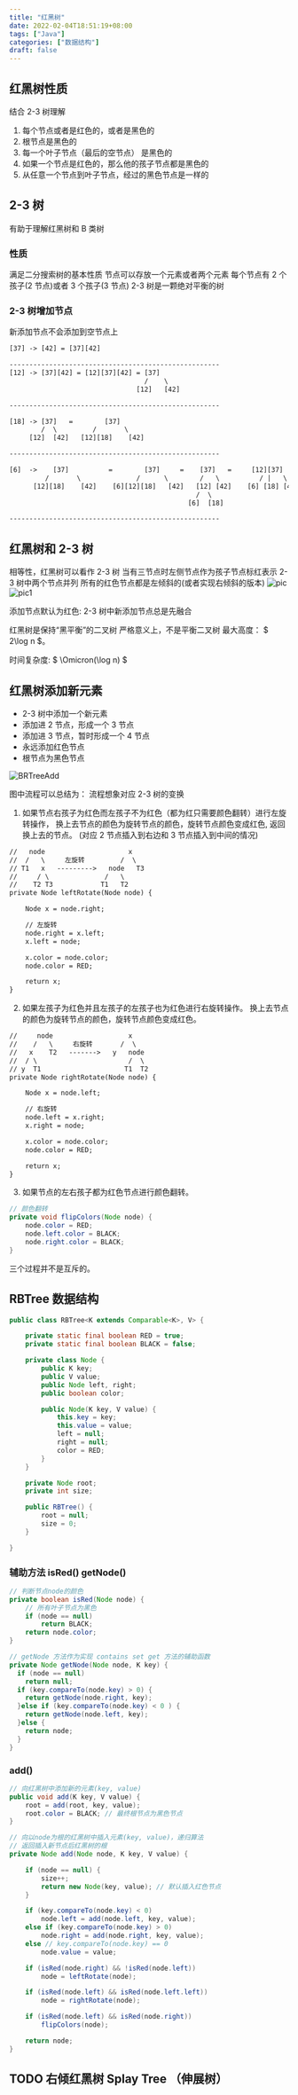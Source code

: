 ```yaml
---
title: "红黑树"
date: 2022-02-04T18:51:19+08:00
tags: ["Java"]
categories: ["数据结构"]
draft: false
---
```


## 红黑树性质

结合 2-3 树理解

1. 每个节点或者是红色的，或者是黑色的
2. 根节点是黑色的
3. 每一个叶子节点（最后的空节点） 是黑色的
4. 如果一个节点是红色的，那么他的孩子节点都是黑色的
5. 从任意一个节点到叶子节点，经过的黑色节点是一样的

## 2-3 树

有助于理解红黑树和 B 类树

### 性质

满足二分搜索树的基本性质 节点可以存放一个元素或者两个元素 每个节点有 2 个孩子(2
节点)或者 3 个孩子(3 节点) 2-3 树是一颗绝对平衡的树

### 2-3 树增加节点

新添加节点不会添加到空节点上

```txt
[37] -> [42] = [37][42]

-----------------------------------------------------
[12] -> [37][42] = [12][37][42] = [37]
                                  /    \
                                [12]   [42]

-----------------------------------------------------

[18] -> [37]   =        [37]
        /  \         /       \
     [12]  [42]   [12][18]    [42]

-----------------------------------------------------

[6]  ->    [37]          =        [37]     =    [37]   =     [12][37]
         /       \              /      \        /   \          / |   \
      [12][18]    [42]    [6][12][18]   [42]   [12] [42]    [6] [18] [42]
                                               /  \
                                             [6]  [18]

-----------------------------------------------------
```

## 红黑树和 2-3 树

相等性，红黑树可以看作 2-3 树 当有三节点时左侧节点作为孩子节点标红表示 2-3
树中两个节点并列 所有的红色节点都是左倾斜的(或者实现右倾斜的版本)
![pic](/images/Java/23_tree.png) ![pic1](/images/Java/rb_tree.png)

添加节点默认为红色: 2-3 树中新添加节点总是先融合

红黑树是保持“黑平衡”的二叉树 严格意义上，不是平衡二叉树 最大高度： $ 2\log n $。

时间复杂度: $ \Omicron(\log n) $

## 红黑树添加新元素

- 2-3 树中添加一个新元素
- 添加进 2 节点，形成一个 3 节点
- 添加进 3 节点，暂时形成一个 4 节点
- 永远添加红色节点
- 根节点为黑色节点

![BRTreeAdd](/images/Java/rb_tree_add.png)

图中流程可以总结为： 流程想象对应 2-3 树的变换

1. 如果节点右孩子为红色而左孩子不为红色（都为红只需要颜色翻转）进行左旋转操作，
   换上去节点的颜色为旋转节点的颜色，旋转节点颜色变成红色, 返回换上去的节点。
   (对应 2 节点插入到右边和 3 节点插入到中间的情况)

```txt
//   node                     x
//  /   \     左旋转         /  \
// T1   x   --------->   node   T3
//     / \              /   \
//    T2 T3            T1   T2
private Node leftRotate(Node node) {

    Node x = node.right;

    // 左旋转
    node.right = x.left;
    x.left = node;

    x.color = node.color;
    node.color = RED;

    return x;
}
```

2. 如果左孩子为红色并且左孩子的左孩子也为红色进行右旋转操作。
   换上去节点的颜色为旋转节点的颜色，旋转节点颜色变成红色。

```txt
//     node                   x
//    /   \     右旋转       /  \
//   x    T2   ------->   y   node
//  / \                       /  \
// y  T1                     T1  T2
private Node rightRotate(Node node) {

    Node x = node.left;

    // 右旋转
    node.left = x.right;
    x.right = node;

    x.color = node.color;
    node.color = RED;

    return x;
}
```

3. 如果节点的左右孩子都为红色节点进行颜色翻转。

```java
// 颜色翻转
private void flipColors(Node node) {
    node.color = RED;
    node.left.color = BLACK;
    node.right.color = BLACK;
}
```

三个过程并不是互斥的。

## RBTree 数据结构

```java
public class RBTree<K extends Comparable<K>, V> {

    private static final boolean RED = true;
    private static final boolean BLACK = false;

    private class Node {
        public K key;
        public V value;
        public Node left, right;
        public boolean color;

        public Node(K key, V value) {
            this.key = key;
            this.value = value;
            left = null;
            right = null;
            color = RED;
        }
    }

    private Node root;
    private int size;

    public RBTree() {
        root = null;
        size = 0;
    }

}
```

### 辅助方法 isRed() getNode()

```java
// 判断节点node的颜色
private boolean isRed(Node node) {
    // 所有叶子节点为黑色
    if (node == null)
        return BLACK;
    return node.color;
}

// getNode 方法作为实现 contains set get 方法的辅助函数
private Node getNode(Node node, K key) {
  if (node == null)
    return null;
  if (key.compareTo(node.key) > 0) {
    return getNode(node.right, key);
  }else if (key.compareTo(node.key) < 0 ) {
    return getNode(node.left, key);
  }else {
    return node;
  }
}
```

### add()

```java
// 向红黑树中添加新的元素(key, value)
public void add(K key, V value) {
    root = add(root, key, value);
    root.color = BLACK; // 最终根节点为黑色节点
}

// 向以node为根的红黑树中插入元素(key, value)，递归算法
// 返回插入新节点后红黑树的根
private Node add(Node node, K key, V value) {

    if (node == null) {
        size++;
        return new Node(key, value); // 默认插入红色节点
    }

    if (key.compareTo(node.key) < 0)
        node.left = add(node.left, key, value);
    else if (key.compareTo(node.key) > 0)
        node.right = add(node.right, key, value);
    else // key.compareTo(node.key) == 0
        node.value = value;

    if (isRed(node.right) && !isRed(node.left))
        node = leftRotate(node);

    if (isRed(node.left) && isRed(node.left.left))
        node = rightRotate(node);

    if (isRed(node.left) && isRed(node.right))
        flipColors(node);

    return node;
}
```

## TODO 右倾红黑树 Splay Tree （伸展树）
